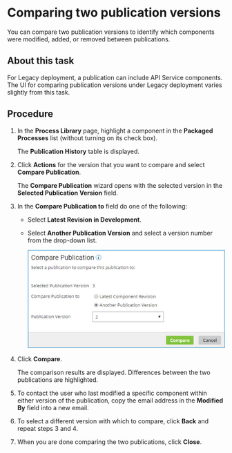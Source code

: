 # Comparing two publication versions 

<head>
  <meta name="guidename" content="Integration"/>
  <meta name="context" content="GUID-095943b8-6fad-409a-859c-719bfa4acd03"/>
</head>


You can compare two publication versions to identify which components were modified, added, or removed between publications.

## About this task

For Legacy deployment, a publication can include API Service components. The UI for comparing publication versions under Legacy deployment varies slightly from this task.

## Procedure

1.  In the **Process Library** page, highlight a component in the **Packaged Processes** list \(without turning on its check box\).

    The **Publication History** table is displayed.

2.  Click **Actions** for the version that you want to compare and select **Compare Publication**.

    The **Compare Publication** wizard opens with the selected version in the **Selected Publication Version** field.

3.  In the **Compare Publication to** field do one of the following:

    -   Select **Latest Revision in Development**.

    -   Select **Another Publication Version** and select a version number from the drop-down list.

        ![Compare Publication dialog](../Images/manage-db-compare-publication_ae805aa9-9d3c-43ac-ad78-4897290c8552.jpg)

4.  Click **Compare**.

    The comparison results are displayed. Differences between the two publications are highlighted.

5.  To contact the user who last modified a specific component within either version of the publication, copy the email address in the **Modified By** field into a new email.

6.  To select a different version with which to compare, click **Back** and repeat steps 3 and 4.

7.  When you are done comparing the two publications, click **Close**.